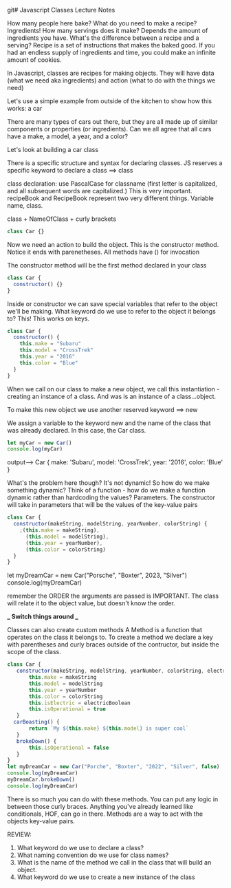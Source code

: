 git# Javascript Classes Lecture Notes

How many people here bake? What do you need to make a recipe? Ingredients! How many servings does it make? Depends the amount of ingredients you have. What's the difference between a recipe and a serving? Recipe is a set of instructions that makes the baked good. If you had an endless supply of ingredients and time, you could make an infinite amount of cookies.

In Javascript, classes are recipes for making objects. They will have data (what we need aka ingredients) and action (what to do with the things we need)

Let's use a simple example from outside of the kitchen to show how this works: a car

There are many types of cars out there, but they are all made up of similar components or properties (or ingredients). Can we all agree that all cars have a make, a model, a year, and a color?

Let's look at building a car class

There is a specific structure and syntax for declaring classes. JS reserves a specific keyword to declare a class ==> class

class declaration: use PascalCase for classname (first letter is capitalized, and all subsequent words are capitalized.) This is very important. recipeBook and RecipeBook represent two very different things. Variable name, class.

class + NameOfClass + curly brackets

```javascript
class Car {}
```

Now we need an action to build the object. This is the constructor method. Notice it ends with parenetheses. All methods have () for invocation

The constructor method will be the first method declared in your class

```javascript
class Car {
  constructor() {}
}
```

Inside or constructor we can save special variables that refer to the object we'll be making. What keyword do we use to refer to the object it belongs to?
This! This works on keys.

```javascript
class Car {
  constructor() {
    this.make = "Subaru"
    this.model = "CrossTrek"
    this.year = "2016"
    this.color = "Blue"
  }
}
```

When we call on our class to make a new object, we call this instantiation - creating an instance of a class. And was is an instance of a class...object.

To make this new object we use another reserved keyword ==> new

We assign a variable to the keyword new and the name of the class that was already declared. In this case, the Car class.

```javascript
let myCar = new Car()
console.log(myCar)
```

output--> Car { make: 'Subaru', model: 'CrossTrek', year: '2016', color: 'Blue' }

What's the problem here though? It's not dynamic! So how do we make something dynamic? Think of a function - how do we make a function dynamic rather than hardcoding the values? Parameters. The constructor will take in parameters that will be the values of the key-value pairs

```javascript
class Car {
  constructor(makeString, modelString, yearNumber, colorString) {
    ;(this.make = makeString),
      (this.model = modelString),
      (this.year = yearNumber),
      (this.color = colorString)
  }
}
```

let myDreamCar = new Car("Porsche", "Boxter", 2023, "Silver")
console.log(myDreamCar)

remember the ORDER the arguments are passed is IMPORTANT. The class will relate it to the object value, but doesn't know the order.

**_ Switch things around _**

Classes can also create custom methods
A Method is a function that operates on the class it belongs to. To create a method we declare a key with parentheses and curly braces outside of the contructor, but inside the scope of the class.

```javascript
class Car {
   constructor(makeString, modelString, yearNumber, colorString, electricBoolean, false)  {
       this.make = makeString
       this.model = modelString
       this.year = yearNumber
       this.color = colorString
       this.isElectric = electricBoolean
       this.isOperational = true
   }
  carBoasting() {
       return `My ${this.make} ${this.model} is super cool`
   }
   brokeDown() {
       this.isOperational = false
   }
}
let myDreamCar = new Car("Porche", "Boxter", "2022", "Silver", false)
console.log(myDreamCar)
myDreamCar.brokeDown()
console.log(myDreamCar)
```

There is so much you can do with these methods. You can put any logic in between those curly braces. Anything you've already learned like conditionals, HOF, can go in there.
Methods are a way to act with the objects key-value pairs.

REVIEW:

1. What keyword do we use to declare a class?
2. What naming convention do we use for class names?
3. What is the name of the method we call in the class that will build an object.
4. What keyword do we use to create a new instance of the class
